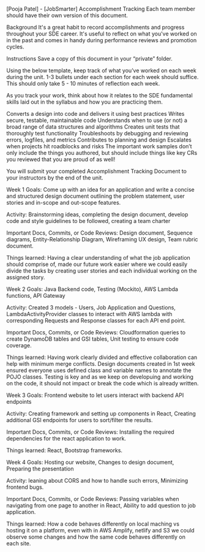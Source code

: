 [Pooja Patel] - [JobSmarter] Accomplishment Tracking
Each team member should have their own version of this document.

Background
It's a great habit to record accomplishments and progress throughout your SDE career. It's useful to reflect on what you've worked on in the past and comes in handy during performance reviews and promotion cycles.

Instructions
Save a copy of this document in your “private” folder.

Using the below template, keep track of what you’ve worked on each week during the unit. 1-3 bullets under each section for each week should suffice. This should only take 5 - 10 minutes of reflection each week.

As you track your work, think about how it relates to the SDE fundamental skills laid out in the syllabus and how you are practicing them.

Converts a design into code and delivers it using best practices
Writes secure, testable, maintainable code
Understands when to use (or not) a broad range of data structures and algorithms
Creates unit tests that thoroughly test functionality
Troubleshoots by debugging and reviewing errors, logfiles, and metrics
Contributes to planning and design
Escalates when projects hit roadblocks and risks
The important work samples don’t only include the things you authored, but should include things like key CRs you reviewed that you are proud of as well!

You will submit your completed Accomplishment Tracking Document to your instructors by the end of the unit.

Week 1
Goals: Come up with an idea for an application and write a concise and structured design document 
outlining the problem statement, user stories and in-scope and out-scope features.

Activity: Brainstorming ideas, completing the design document, develop code and style
guidelines to be followed, creating a team charter


Important Docs, Commits, or Code Reviews: Design document, Sequence diagrams, Entity-Relationship Diagram, 
Wireframing UX design, Team rubric document.

Things learned: Having a clear understanding of what the job application should comprise of, 
made our future work easier where we could easily divide the tasks by creating user stories and each individual
working on the assigned story.

Week 2
Goals: Java Backend code, Testing (Mockito), AWS Lambda functions, API Gateway

Activity: Created 3 models - Users, Job Application and Questions, LambdaActivityProvider classes to interact with AWS lambda
with corresponding Requests and Response classes for each API end point.

Important Docs, Commits, or Code Reviews: Cloudformation queries to create DynamoDB tables and GSI tables, Unit testing to ensure code coverage.

Things learned: Having work clearly divided and effective collaboration can help with minimum merge conflicts. 
Design documents created in 1st week ensured everyone uses defined class and variable names to annotate the POJO classes. 
Testing is key and as we keep on developuing and working on the code, it should not impact or break the code which is already written.

Week 3
Goals: Frontend website to let users interact with backend API endpoints

Activity: Creating framework and setting up components in React, Creating additional GSI endpoints for users to sort/filter the results.

Important Docs, Commits, or Code Reviews: Installing the required dependencies for the react application to work.

Things learned: React, Bootstrap frameworks. 

Week 4
Goals: Hosting our website, Changes to design document, Preparing the presentation

Activity: leaning about CORS and how to handle such errors, Minimizing frontend bugs.

Important Docs, Commits, or Code Reviews: Passing variables when navigating from one page to another in React, 
Ability to add question to job application.

Things learned: How a code behaves differently on local maching vs hosting it on a platform, 
even with in AWS Amplify, netlify and S3 we could observe some changes and how the same code behaves differently 
on each site.
